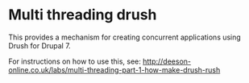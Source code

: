 Multi threading drush
=====================

This provides a mechanism for creating concurrent applications using Drush for
Drupal 7.

For instructions on how to use this, see:
http://deeson-online.co.uk/labs/multi-threading-part-1-how-make-drush-rush
